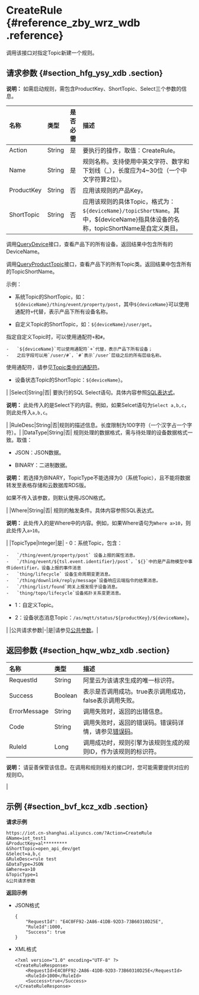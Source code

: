# CreateRule {#reference_zby_wrz_wdb .reference}

调用该接口对指定Topic新建一个规则。

## 请求参数 {#section_hfg_ysy_xdb .section}

**说明：** 如需启动规则，需包含ProductKey、ShortTopic、Select三个参数的信息。

|名称|类型|是否必需|描述|
|:-|:-|:---|:-|
|Action|String|是|要执行的操作，取值：CreateRule。|
|Name|String|是|规则名称。支持使用中英文字符、数字和下划线（\_），长度应为4~30位（一个中文字符算2位）。|
|ProductKey|String|否|应用该规则的产品Key。|
|ShortTopic|String|否| 应用该规则的具体Topic，格式为：`${deviceName}/topicShortName`。其中，$\{deviceName\}指具体设备的名称，topicShortName是自定义类目。

 调用[QueryDevice](intl.zh-CN/云端开发指南/云端API参考/设备管理/QueryDevice.md#)接口，查看产品下的所有设备。返回结果中包含所有的DeviceName。

 调用[QueryProductTopic](intl.zh-CN/云端开发指南/云端API参考/Topic管理/UpdateProductTopic.md#)接口，查看产品下的所有Topic类。返回结果中包含所有的TopicShortName。

 示例：

 -   系统Topic的ShortTopic，如：`${deviceName}/thing/event/property/post`，其中`${deviceName}`可以使用通配符`+`代替，表示产品下所有设备名称。

-   自定义Topic的ShortTopic，如：`${deviceName}/user/get`。

指定自定义Topic时，可以使用通配符`+`和`#`。

    -   `${deviceName}`可以使用通配符`+`代替，表示产品下所有设备；
    -   之后字段可以用`/user/#`，`#`表示`/user`层级之后的所有层级名称。

使用通配符，请参见[Topic类中的通配符](../../../../../intl.zh-CN/用户指南/产品与设备/Topic/自定义Topic.md#)。

-   设备状态Topic的ShortTopic：`${deviceName}`。

 |
|Select|String|否| 要执行的SQL Select语句。具体内容参照[SQL表达式](../../../../../intl.zh-CN/用户指南/规则引擎/数据流转/SQL表达式.md#)。

 **说明：** 此处传入的是Select下的内容。例如，如果Selcet语句为`Select a,b,c`，则此处传入`a,b,c`。

 |
|RuleDesc|String|否|规则的描述信息。长度限制为100字符（一个汉字占一个字符）。|
|DataType|String|否| 规则处理的数据格式，需与待处理的设备数据格式一致。取值：

 -   JSON：JSON数据。

-   BINARY：二进制数据。

**说明：** 若选择为BINARY，TopicType不能选择为0（系统Topic），且不能将数据转发至表格存储和云数据库RDS版。


 如果不传入该参数，则默认使用JSON格式。

 |
|Where|String|否| 规则的触发条件。具体内容参照SQL表达式。

 **说明：** 此处传入的是Where中的内容。例如，如果Where语句为`Where a>10`，则此处传入`a>10`。

 |
|TopicType|Integer|是| -   0：系统Topic，包含：

    -   `/thing/event/property/post` 设备上报的属性消息。
    -   `/thing/event/${tsl.event.identifier}/post`，`${}`中的是产品物模型中事件identifier。设备上报的事件消息
    -   `thing/lifecycle` 设备生命周期变更消息。
    -   `/thing/downlink/reply/message`设备响应云端指令的结果消息。
    -   `/thing/list/found`网关上报发现子设备消息。
    -   `thing/topo/lifecycle`设备拓扑关系变更消息。
-   1：自定义Topic。

-   2：设备状态消息Topic：`/as/mqtt/status/${productKey}/${deviceName}`。


 |
|公共请求参数|-|是|请参见[公共参数](intl.zh-CN/云端开发指南/云端API参考/公共参数.md#)。|

## 返回参数 {#section_hqw_wbz_xdb .section}

|名称|类型|描述|
|:-|:-|:-|
|RequestId|String|阿里云为该请求生成的唯一标识符。|
|Success|Boolean|表示是否调用成功。true表示调用成功，false表示调用失败。|
|ErrorMessage|String|调用失败时，返回的出错信息。|
|Code|String|调用失败时，返回的错误码。错误码详情，请参见[错误码](intl.zh-CN/云端开发指南/云端API参考/错误码.md#)。|
|RuleId|Long| 调用成功时，规则引擎为该规则生成的规则ID，作为该规则的标识符。

 **说明：** 请妥善保管该信息。在调用和规则相关的接口时，您可能需要提供对应的规则ID。

 |

## 示例 {#section_bvf_kcz_xdb .section}

**请求示例**

```
https://iot.cn-shanghai.aliyuncs.com/?Action=CreateRule
&Name=iot_test1
&ProductKey=al*********
&ShortTopic=open_api_dev/get
&Select=a,b,c
&RuleDesc=rule test
&DataType=JSON
&Where=a>10
&TopicType=1
&公共请求参数
```

**返回示例**

-   JSON格式

    ```
    {
        "RequestId": "E4C0FF92-2A86-41DB-92D3-73B60310D25E",
        "RuleId":1000,
        "Success": true
    }
    ```

-   XML格式

    ```
    <?xml version="1.0" encoding="UTF-8" ?>
    <CreateRuleResponse>
    	<RequestId>E4C0FF92-2A86-41DB-92D3-73B60310D25E</RequestId>
    	<RuleId>1000</RuleId>
    	<Success>true</Success>
    </CreateRuleResponse>
    ```


